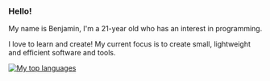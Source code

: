 ### Hello!

My name is Benjamin, I'm a 21-year old who has an interest in programming.

I love to learn and create! My current focus is to create small, lightweight and efficient software and tools.

[![My top languages](https://github-readme-stats.vercel.app/api/top-langs/?username=benstigsen&layout=compact)](https://github.com/anuraghazra/github-readme-stats)
